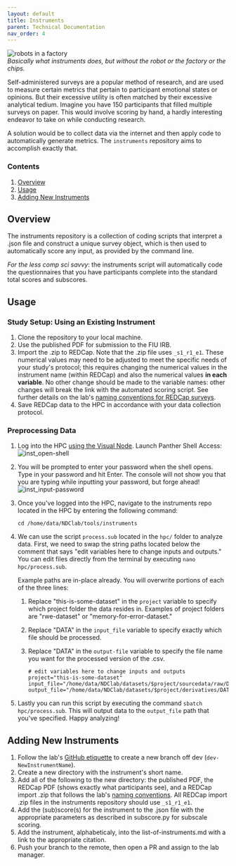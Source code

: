 ```yaml
---
layout: default
title: Instruments
parent: Technical Documentation
nav_order: 4
---
```


![robots in a factory](https://raw.githubusercontent.com/NDCLab/wiki/main/docs/_assets/technical/inst_automation-header.jpg)  
*Basically what instruments does, but without the robot or the factory or the chips.*

Self-administered surveys are a popular method of research, and are used to measure certain metrics that pertain to participant emotional states or opinions. But their excessive utility is often matched by their excessive analytical tedium. Imagine you have 150 participants that filled multiple surveys on paper. This would involve scoring by hand, a hardly interesting endeavor to take on while conducting research.

A solution would be to collect data via the internet and then apply code to automatically generate metrics. The `instruments` repository aims to accomplish exactly that.

### Contents
1. [Overview](#overview)
2. [Usage](#usage)
3. [Adding New Instruments](#adding-new-instruments)


## Overview

The instruments repository is a collection of coding scripts that interpret a .json file and construct a unique survey object, which is then used to automatically score any input, as provided by the command line.

_For the less comp sci savvy_: the instruments script will automatically code the questionnaires that you have participants complete into the standard total scores and subscores.

## Usage

### Study Setup: Using an Existing Instrument

1. Clone the repository to your local machine.
2. Use the published PDF for submission to the FIU IRB.
3. Import the .zip to REDCap. Note that the .zip file uses `_s1_r1_e1`. These numerical values may need to be adjusted to meet the specific needs of your study's protocol; this requires changing the numerical values in the instrument name (within REDCap) and also the numerical values **in each variable**. No other change should be made to the variable names: other changes will break the link with the automated scoring script. See further details on the lab's [naming conventions for REDCap surveys](https://ndclab.github.io/wiki/docs/etiquette/naming-conventions.html#redcap).
4. Save REDCap data to the HPC in accordance with your data collection protocol.

### Preprocessing Data

1. Log into the HPC [using the Visual Node](https://ndclab.github.io/wiki/docs/technical-docs/hpc-doc.html#connecting).  Launch Panther Shell Access:
![inst_open-shell](https://raw.githubusercontent.com/NDCLab/wiki/main/docs/_assets/technical/inst_open-shell.png)

2. You will be prompted to enter your password when the shell opens.  Type in your password and hit Enter.  The console will not show you that you are typing while inputting your password, but forge ahead!
![inst_input-password](https://raw.githubusercontent.com/NDCLab/wiki/main/docs/_assets/technical/inst_input-password.png)

3. Once you've logged into the HPC, navigate to the instruments repo located in the HPC by entering the following command:
    ```
    cd /home/data/NDClab/tools/instruments
    ```

4. We can use the script `process.sub` located in the `hpc/` folder to analyze data. First, we need to swap the string paths located below the comment that says "edit variables here to change inputs and outputs." You can edit files directly from the terminal by executing `nano hpc/process.sub`.

    Example paths are in-place already. You will overwrite portions of each of the three lines:

    1. Replace "this-is-some-dataset" in the `project` variable to specify which project folder the data resides in. Examples of project folders are "rwe-dataset" or "memory-for-error-dataset."
    2. Replace "DATA" in the `input_file` variable to specify exactly which file should be processed.
    3. Replace "DATA" in the `output-file` variable to specify the file name you want for the processed version of the .csv.

        ```
        # edit variables here to change inputs and outputs
        project="this-is-some-dataset"
        input_file="/home/data/NDClab/datasets/$project/sourcedata/raw/DATA.csv"
        output_file="/home/data/NDClab/datasets/$project/derivatives/DATA.csv"
        ```

5. Lastly you can run this script by executing the command `sbatch hpc/process.sub`. This will output data to the `output_file` path that you've specified. Happy analyzing! 

## Adding New Instruments

1. Follow the lab's [GitHub etiquette](https://ndclab.github.io/wiki/docs/etiquette/github-etiquette.html) to create a new branch off dev (`dev-NewInstrumentName`).
2. Create a new directory with the instrument's short name.
3. Add all of the following to the new directory: the published PDF, the REDCap PDF (shows exactly what participants see), and a REDCap import .zip that follows the lab's [naming conventions](https://ndclab.github.io/wiki/docs/etiquette/naming-conventions.html#redcap). All REDCap import .zip files in the instruments repository should use `_s1_r1_e1`.
4. Add the (sub)score(s) for the instrument to the .json file with the appropriate parameters as described in subscore.py for subscale scoring.
5. Add the instrument, alphabeticaly, into the list-of-instruments.md with a link to the appropriate citation.
6. Push your branch to the remote, then open a PR and assign to the lab manager.
